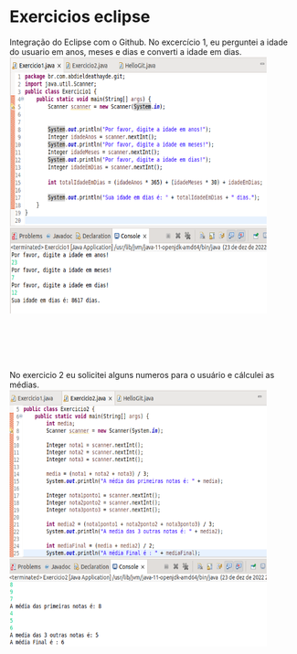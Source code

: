 # Exercicios eclipse
Integração do Eclipse com o Github. No excercício 1, eu perguntei a idade do usuario em anos, meses e dias e converti a idade em dias.
<img src="https://github.com/abdieldeathayde/eclipse/blob/main/imagens/Captura%20de%20tela%20de%202022-12-23%2021-20-14.png" alt="Imagem do codigo em Java" height="450" width="450">

<br><br><br><br>

No exercicio 2 eu solicitei alguns numeros para o usuário e cálculei as médias.
<img src="https://github.com/abdieldeathayde/eclipse/blob/main/imagens/Captura%20de%20tela%20de%202022-12-23%2021-36-14.png" alt="Imagem do codigo 2 em Java" height="450" width="450">


